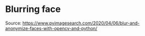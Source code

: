 # Blurring face

Source: https://www.pyimagesearch.com/2020/04/06/blur-and-anonymize-faces-with-opencv-and-python/
